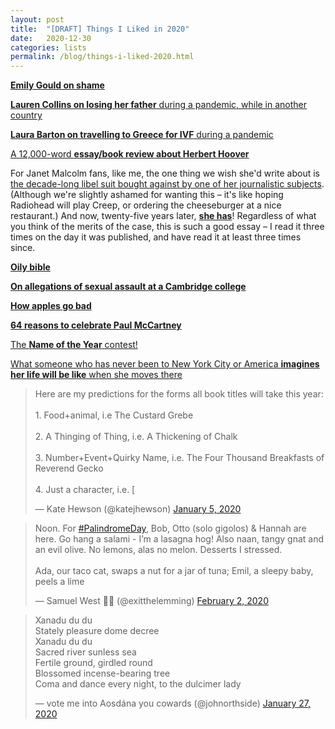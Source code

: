 ```yaml
---
layout: post
title:  "[DRAFT] Things I Liked in 2020"
date:   2020-12-30
categories: lists
permalink: /blog/things-i-liked-2020.html
---
```


[**Emily Gould on shame**](https://www.thecut.com/2020/02/emily-gould-gawker-shame.html)

[**Lauren Collins on losing her father** during a pandemic, while in another country](https://www.newyorker.com/magazine/2020/05/11/reinventing-grief-in-an-era-of-enforced-isolation)

[**Laura Barton on travelling to Greece for IVF** during a pandemic](https://www.theguardian.com/society/2020/may/16/i-flew-to-greece-and-began-solo-ivf-then-the-world-shut-down)

[A 12,000-word **essay/book review about Herbert Hoover**](https://slatestarcodex.com/2020/03/17/book-review-hoover/)

For Janet Malcolm fans, like me, the one thing we wish she'd write about is [the decade-long libel suit bought against by one of her journalistic subjects](https://www.encyclopedia.com/law/law-magazines/masson-v-malcolm-et-al-1993-1994). (Although we're slightly ashamed for wanting this – it's like hoping Radiohead will play Creep, or ordering the cheeseburger at a nice restaurant.) And now, twenty-five years later, [**she has**](https://www.nybooks.com/articles/2020/09/24/jeffrey-masson-trial-second-chance/)! Regardless of what you think of the merits of the case, this is such a good essay – I read it three times on the day it was published, and have read it at least three times since.

**[Oily bible](https://slate.com/human-interest/2020/02/oil-bible-dalton-georgia-trump-prophecy-evangelical-miracle.html)**

**[On allegations of sexual assault at a Cambridge college](https://www.tortoisemedia.com/2020/02/18/campus-justice-trinity-hall/)**

**[How apples go bad](https://www.newyorker.com/culture/annals-of-gastronomy/how-apples-go-bad)**

**[64 reasons to celebrate Paul McCartney](https://ianleslie.substack.com/p/64-reasons-to-celebrate-paul-mccartney)**

[The **Name of the Year** contest!](https://www.vulture.com/tags/name-of-the-year/)

[What someone who has never been to New York City or America **imagines her life will be like** when she moves there](https://www.the-fence.com/issues/issue-4/empire-state-of-mind)

<blockquote class="twitter-tweet"><p lang="en" dir="ltr">Here are my predictions for the forms all book titles will take this year:<br><br>1. Food+animal, i.e The Custard Grebe<br><br>2. A Thinging of Thing, i.e. A Thickening of Chalk<br><br>3. Number+Event+Quirky Name, i.e. The Four Thousand Breakfasts of Reverend Gecko <br><br>4. Just a character, i.e. [</p>&mdash; Kate Hewson (@katejhewson) <a href="https://twitter.com/katejhewson/status/1213763724047110146?ref_src=twsrc%5Etfw">January 5, 2020</a></blockquote> <script async src="https://platform.twitter.com/widgets.js" charset="utf-8"></script>

<blockquote class="twitter-tweet"><p lang="en" dir="ltr">Noon. For <a href="https://twitter.com/hashtag/PalindromeDay?src=hash&amp;ref_src=twsrc%5Etfw">#PalindromeDay</a>, Bob, Otto (solo gigolos) &amp; Hannah are here. Go hang a salami - I’m a lasagna hog! Also naan, tangy gnat and an evil olive. No lemons, alas no melon. Desserts I stressed.<br><br>Ada, our taco cat, swaps a nut for a jar of tuna; Emil, a sleepy baby, peels a lime</p>&mdash; Samuel West 💙💛 (@exitthelemming) <a href="https://twitter.com/exitthelemming/status/1223939140418461696?ref_src=twsrc%5Etfw">February 2, 2020</a></blockquote> <script async src="https://platform.twitter.com/widgets.js" charset="utf-8"></script>

<blockquote class="twitter-tweet"><p lang="en" dir="ltr">Xanadu du du<br>Stately pleasure dome decree<br>Xanadu du du<br>Sacred river sunless sea<br>Fertile ground, girdled round<br>Blossomed incense-bearing tree<br>Coma and dance every night, to the dulcimer lady</p>&mdash; vote me into Aosdána you cowards (@johnorthside) <a href="https://twitter.com/johnorthside/status/1221817688999153665?ref_src=twsrc%5Etfw">January 27, 2020</a></blockquote> <script async src="https://platform.twitter.com/widgets.js" charset="utf-8"></script>






 
<!--

Nussbaum Apple

Worst novelist in the english language https://newrepublic.com/article/158761/learned-worst-novelist-english-language
Emily Ratajkowski, nymag
EU parliament auld lang syne
https://www.thetimes.co.uk/article/48-hours-in-september-when-ministers-and-scientists-split-over-covid-lockdown-vg5xbpsfx / BBC Lockdown documentary
Scott crackpot

“My pre-coronavirus lifestyle is beginning to disgust me” https://twitter.com/laurenzcollins/status/1235544361879900160
For Palindrome Day Feb 2
Book titles this year https://twitter.com/katejhewson/status/1213763724047110146
Reopen jurassic park https://www.mcsweeneys.net/articles/sure-the-velociraptors-are-still-on-the-loose-but-thats-no-reason-not-to-reopen-jurassic-park
Rebracketing https://twitter.com/Sausage_Spirit/status/1261402924141309953
Liesl von Trapp apology
The sudoku video

Noel Fielding as Cakes
Rotating circles optical illusion
Matt Lucas: go to work don’t go to work

Winds of Change
Revisionist History on Curtis LeMay
Australia crisis
More or Less, especially on covid
Matt Yglesias / Tyler Cowan 
TAL: A Mess to Be Reckones With, Garden of Branching Paths
David Duke
Tortoise on covid
The Other Latif

Last Week Tonight
Seth Myers
I May Destroy You
Antiviral Wipe
Roadkill

Dave @ Brits
Imogen Heap Royal Albert Hall
Phoebe Bridges NPR

Van der Breggen cycling on the ridge shot https://twitter.com/UCI_cycling/status/1309858111931514880

OLD THINGS: Madman Across the Water, Jean-Pierre Melville, night Manager

-->
